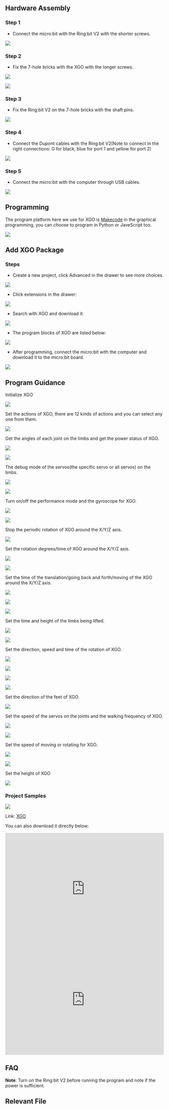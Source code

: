 ## Hardware Assembly

### Step 1

- Connect the micro:bit with the Ring:bit V2 with the shorter screws. 


![](./images/microbit-xgo-robot-kit-17.png)



### Step 2

- Fix the 7-hole bricks with the XGO with the longer screws. 


![](./images/microbit-xgo-robot-kit-18.png)

![](./images/microbit-xgo-robot-kit-19.png)

### Step 3

- Fix the Ring:bit V2 on the 7-hole bricks with the shaft pins. 


![](./images/microbit-xgo-robot-kit-20.png)

### Step 4

-  Connect the Dupont cables with the Ring:bit V2(Note to connect in the right connections: G for black, blue for port 1 and yellow for port 2)


![](./images/microbit-xgo-robot-kit-21.png)

### Step 5

- Connect the micro:bit with the computer through USB cables. 


![](./images/microbit-xgo-robot-kit-22.png)





## Programming

The program platform here we use for XGO is [Makecode](https://makecode.microbit.org/#) in the graphical programming, you can choose to program in Python or JaveScript too. 



![](./images/microbit-xgo-robot-kit-10.png)



## Add XGO Package

### Steps

- Create a new project, click Advanced in the drawer to see more choices. 




![](./images/microbit-xgo-robot-kit-11.png)



- Click extensions in the drawer: 




![](./images/microbit-xgo-robot-kit-12.png)



- Search with XGO and download it: 




![](./images/microbit-xgo-robot-kit-13.png)



- The program blocks of XGO are listed below: 




![](./images/microbit-xgo-robot-kit-14.png)



- After programming, connect the micro:bit with the computer and download it to the micro:bit board. 




![](./images/microbit-xgo-robot-kit-15.png)





## Program Guidance

Initialize XGO 



 ![](./images/microbit-xgo-robot-kit-square-24.png)



Set the actions of XGO, there are 12 kinds of actions and you can select any one from them.



![](./images/microbit-xgo-robot-kit-square-01.png)



Get the angles of each joint on the limbs and get the power status of XGO. 



![](./images/microbit-xgo-robot-kit-square-02.png)

![](./images/microbit-xgo-robot-kit-square-03.png)



The debug mode of the servos(the specific servo or all servos) on the limbs. 



![](./images/microbit-xgo-robot-kit-square-04.png)

![](./images/microbit-xgo-robot-kit-square-05.png)



Turn on/off the performance mode and the gyroscope for XGO. 



![](./images/microbit-xgo-robot-kit-square-06.png)

![](./images/microbit-xgo-robot-kit-square-07.png)



Stop the periodic rotation of XGO around the X/Y/Z axis. 



![](./images/microbit-xgo-robot-kit-square-08.png)



Set the rotation degrees/time of XGO around the X/Y/Z axis.



![](./images/microbit-xgo-robot-kit-square-09.png)

![](./images/microbit-xgo-robot-kit-square-10.png)



Set the time of the translation/going back and forth/moving of the XGO around the X/Y/Z axis. 



![](./images/microbit-xgo-robot-kit-square-11.png)

![](./images/microbit-xgo-robot-kit-square-12.png)

![](./images/microbit-xgo-robot-kit-square-13.png)



Set the time and height of the limbs being lifted. 



![](./images/microbit-xgo-robot-kit-square-14.png)

![](./images/microbit-xgo-robot-kit-square-15.png)



Set the direction, speed and time of the rotation of XGO. 



![](./images/microbit-xgo-robot-kit-square-16.png)

![](./images/microbit-xgo-robot-kit-square-17.png)

![](./images/microbit-xgo-robot-kit-square-18.png)

![](./images/microbit-xgo-robot-kit-square-19.png)



Set the direction of the feet of XGO. 



![](./images/microbit-xgo-robot-kit-square-20.png)



Set the speed of the servos on the joints and the walking frequency of  XGO. 



![](./images/microbit-xgo-robot-kit-square-21.png)

![](./images/microbit-xgo-robot-kit-square-22.png)

Set the speed of moving or rotating for XGO. 

![](./images/microbit-xgo-robot-kit-square-23.png)

![](./images/microbit-xgo-robot-kit-square-26.png)



Set the height of XGO

 ![](./images/microbit-xgo-robot-kit-square-25.png)



### Project Samples

![](./images/microbit-xgo-robot-kit-square-28.png)

Link: [XGO](https://makecode.microbit.org/_HC4T96AddJfp)

You can also download it directly below:

<div style="position:relative;height:0;padding-bottom:70%;overflow:hidden;"><iframe style="position:absolute;top:0;left:0;width:100%;height:100%;" src="https://makecode.microbit.org/#pub:_0DpgxvF40XY4" frameborder="0" sandbox="allow-popups allow-forms allow-scripts allow-same-origin"></iframe></div> 



<div style="position:relative;height:0;padding-bottom:70%;overflow:hidden;"><iframe style="position:absolute;top:0;left:0;width:100%;height:100%;" src="https://makecode.microbit.org/#pub:_i4k5K6HYMcjc" frameborder="0" sandbox="allow-popups allow-forms allow-scripts allow-same-origin"></iframe></div> 

##  FAQ

 **Note**: Turn on the Ring:bit V2 before running the program and note if the power is sufficient. 

## Relevant File

